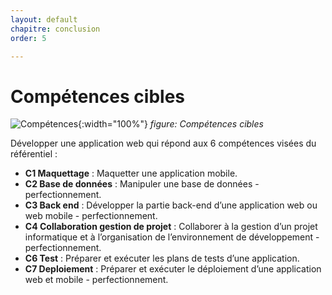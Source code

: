 ```yaml
---
layout: default
chapitre: conclusion
order: 5

---
```


# Compétences cibles

![Compétences](/prototype/Compétences-cibles/images/Compétences-cibles.png){:width="100%"}
*figure: Compétences cibles*

<!-- note -->

Développer une application web qui répond aux 6 compétences visées du référentiel :
- **C1 Maquettage** : Maquetter une application mobile.
- **C2 Base de données** : Manipuler une base de données - perfectionnement.
- **C3 Back end** : Développer la partie back-end d’une application web ou web mobile - perfectionnement.
- **C4 Collaboration gestion de projet** : Collaborer à la gestion d’un projet informatique et à l’organisation de l’environnement de développement - perfectionnement.
- **C6 Test** : Préparer et exécuter les plans de tests d’une application.
- **C7 Deploiement** : Préparer et exécuter le déploiement d’une application web et mobile - perfectionnement.

<!-- new slide -->
